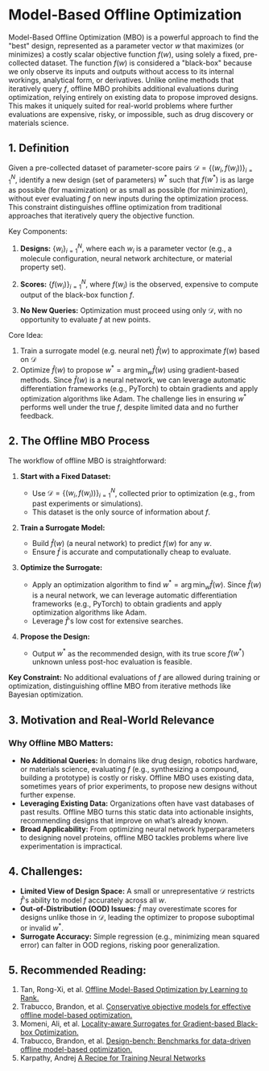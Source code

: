 # Model-Based Offline Optimization

Model-Based Offline Optimization (MBO) is a powerful approach to find the "best" design, represented as a parameter vector $w$ that maximizes (or minimizes) a costly scalar objective function $f(w)$, using solely a fixed, pre-collected dataset. The function $f(w)$ is considered a "black-box" because we only observe its inputs and outputs without access to its internal workings, analytical form, or derivatives. Unlike online methods that iteratively query $f$, offline MBO prohibits additional evaluations during optimization, relying entirely on existing data to propose improved designs. This makes it uniquely suited for real-world problems where further evaluations are expensive, risky, or impossible, such as drug discovery or materials science.
## 1. Definition
Given a pre-collected dataset of parameter-score pairs $\mathcal{D} = \{ (w_i, f(w_i)) \}_{i=1}^N$, identify a new design (set of parameters) $w^\ast$ such that $f(w^\ast)$ is as large as possible (for maximization) or as small as possible (for minimization), without ever evaluating $f$ on new inputs during the optimization process. This constraint distinguishes offline optimization from traditional approaches that iteratively query the objective function.

Key Components:
1. **Designs:** $\{ w_i \}_{i=1}^N$, where each $w_i$ is a parameter vector (e.g., a molecule configuration, neural network architecture, or material property set).

2. **Scores:** $\{ f(w_i) \}_{i=1}^N$, where $f(w_i)$ is the observed, expensive to compute output of the black-box function $f$.

3. **No New Queries:** Optimization must proceed using only $\mathcal{D}$, with no opportunity to evaluate $f$ at new points.

Core Idea: 
1. Train a surrogate model (e.g. neural net) $\hat{f}(w)$ to approximate $f(w)$ based on $\mathcal{D}$
2. Optimize $\hat{f}(w)$ to propose $w^\ast= \arg\min_w \hat{f}(w)$ using gradient-based methods. Since $\hat{f}(w)$ is a neural network, we can leverage automatic differentiation frameworks (e.g., PyTorch) to obtain gradients and apply optimization algorithms like Adam. The challenge lies in ensuring $w^\ast$ performs well under the true $f$, despite limited data and no further feedback.

## 2. The Offline MBO Process

The workflow of offline MBO is straightforward:

1. **Start with a Fixed Dataset:**
   - Use $\mathcal{D}=\{(w_i,f(w_i))\}_{i=1}^N$, collected prior to optimization (e.g., from past experiments or simulations).
   - This dataset is the only source of information about $f$.

2. **Train a Surrogate Model:**
   - Build $\hat{f}(w)$ (a neural network) to predict $f(w)$ for any $w$.
   - Ensure $\hat{f}$ is accurate and computationally cheap to evaluate.

3. **Optimize the Surrogate:**
   - Apply an optimization algorithm to find $w^\ast=\arg\min_w\hat{f}(w)$. Since $\hat{f}(w)$ is a neural network, we can leverage automatic differentiation frameworks (e.g., PyTorch) to obtain gradients and apply optimization algorithms like Adam.
   - Leverage $\hat{f}$'s low cost for extensive searches.

4. **Propose the Design:**
   - Output $w^\ast$ as the recommended design, with its true score $f(w^\ast)$ unknown unless post-hoc evaluation is feasible.

**Key Constraint:** No additional evaluations of $f$ are allowed during training or optimization, distinguishing offline MBO from iterative methods like Bayesian optimization.

## 3. Motivation and Real-World Relevance

### Why Offline MBO Matters:
- **No Additional Queries:** In domains like drug design, robotics hardware, or materials science, evaluating $f$ (e.g., synthesizing a compound, building a prototype) is costly or risky. Offline MBO uses existing data, sometimes years of prior experiments, to propose new designs without further expense.
- **Leveraging Existing Data:** Organizations often have vast databases of past results. Offline MBO turns this static data into actionable insights, recommending designs that improve on what’s already known.
- **Broad Applicability:** From optimizing neural network hyperparameters to designing novel proteins, offline MBO tackles problems where live experimentation is impractical.

## 4. Challenges:
- **Limited View of Design Space:** A small or unrepresentative $\mathcal{D}$ restricts $\hat{f}$'s ability to model $f$ accurately across all $w$.
- **Out-of-Distribution (OOD) Issues:** $\hat{f}$ may overestimate scores for designs unlike those in $\mathcal{D}$, leading the optimizer to propose suboptimal or invalid $w^\ast$.
- **Surrogate Accuracy:** Simple regression (e.g., minimizing mean squared error) can falter in OOD regions, risking poor generalization.

## 5. Recommended Reading:
1. Tan, Rong-Xi, et al. [Offline Model-Based Optimization by Learning to Rank.](https://openreview.net/forum?id=sb1HgVDLjN)
2. Trabucco, Brandon, et al. [Conservative objective models for effective offline model-based optimization.](https://arxiv.org/abs/2107.06882)
3. Momeni, Ali, et al. [Locality-aware Surrogates for Gradient-based Black-box Optimization.](https://arxiv.org/html/2501.19161v1)
4. Trabucco, Brandon, et al. [Design-bench: Benchmarks for data-driven offline model-based optimization.](https://arxiv.org/pdf/2202.08450)
5. Karpathy, Andrej [A Recipe for Training Neural Networks](https://karpathy.github.io/2019/04/25/recipe/)